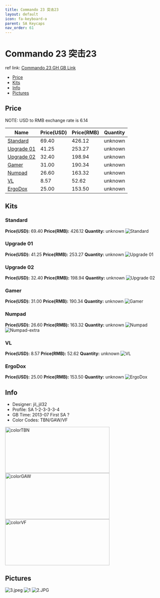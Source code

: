```yaml
---
title: Commando 23 突击23
layout: default
icon: fa-keyboard-o
parent: SA Keycaps
nav_order: 61
---
```


# Commando 23 突击23

ref link: [Commando 23 GH GB Link](https://geekhack.org/index.php?topic=45655.0)

* [Price](#price)
* [Kits](#kits)
* [Info](#info)
* [Pictures](#pictures)


## Price  
NOTE: USD to RMB exchange rate is 6.14

| Name          | Price(USD)    |  Price(RMB) |  Quantity |
| ------------- | ------------- |  ---------- |  -------- |
|[Standard](#standard)|69.40|426.12|unknown|
|[Upgrade 01](#upgrade01)|41.25|253.27|unknown|
|[Upgrade 02](#upgrade02)|32.40|198.94|unknown|
|[Gamer](#gamer)|31.00|190.34|unknown|
|[Numpad](#numpad)|26.60|163.32|unknown|
|[VL](#vl)|8.57|52.62|unknown|
|[ErgoDox](#ergodox)|25.00|153.50|unknown|


## Kits
### Standard
**Price(USD):** 69.40    **Price(RMB):** 426.12    **Quantity:** unknown
<img src="{{ 'assets/images/sa-keycaps/commando23/kits_pics/standard.png' | relative_url }}" alt="Standard" class="image featured">

### Upgrade 01
**Price(USD):** 41.25    **Price(RMB):** 253.27    **Quantity:** unknown
<img src="{{ 'assets/images/sa-keycaps/commando23/kits_pics/upgrade-01.png' | relative_url }}" alt="Upgrade 01" class="image featured">

### Upgrade 02
**Price(USD):** 32.40    **Price(RMB):** 198.94    **Quantity:** unknown
<img src="{{ 'assets/images/sa-keycaps/commando23/kits_pics/upgrade-02.png' | relative_url }}" alt="Upgrade 02" class="image featured">

### Gamer
**Price(USD):** 31.00    **Price(RMB):** 190.34    **Quantity:** unknown
<img src="{{ 'assets/images/sa-keycaps/commando23/kits_pics/gamer.png' | relative_url }}" alt="Gamer" class="image featured">

### Numpad
**Price(USD):** 26.60    **Price(RMB):** 163.32    **Quantity:** unknown
<img src="{{ 'assets/images/sa-keycaps/commando23/kits_pics/numpad.png' | relative_url }}" alt="Numpad" class="image featured">
<img src="{{ 'assets/images/sa-keycaps/commando23/kits_pics/numpad-extra.png' | relative_url }}" alt="Numpad-extra" class="image featured">

### VL
**Price(USD):** 8.57    **Price(RMB):** 52.62    **Quantity:** unknown
<img src="{{ 'assets/images/sa-keycaps/commando23/kits_pics/vl.png' | relative_url }}" alt="VL" class="image featured">

### ErgoDox
**Price(USD):** 25.00    **Price(RMB):** 153.50    **Quantity:** unknown
<img src="{{ 'assets/images/sa-keycaps/commando23/kits_pics/ergodox.png' | relative_url }}" alt="ErgoDox" class="image featured">


## Info
* Designer: jil_jil32
* Profile: SA 1-2-3-3-3-4
* GB Time: 2013-07 First SA ? 
* Color Codes: TBN/GAW/VF  
<img src="{{ 'assets/images/sa-keycaps/SP_ColorCodes/abs/SP_Abs_ColorCodes_TBN.png' | relative_url }}" alt="colorTBN" height="150" width="340">
<img src="{{ 'assets/images/sa-keycaps/SP_ColorCodes/abs/SP_Abs_ColorCodes_GAW.png' | relative_url }}" alt="colorGAW" height="150" width="340">
<img src="{{ 'assets/images/sa-keycaps/SP_ColorCodes/abs/SP_Abs_ColorCodes_VF.png' | relative_url }}" alt="colorVF" height="150" width="340">


## Pictures
<img src="{{ 'assets/images/sa-keycaps/commando23/rendering_pics/3.jpeg' | relative_url }}" alt="3.jpeg" class="image featured">
<img src="{{ 'assets/images/sa-keycaps/commando23/rendering_pics/1.jpg' | relative_url }}" alt="1" class="image featured">
<img src="{{ 'assets/images/sa-keycaps/commando23/rendering_pics/2.JPG' | relative_url }}" alt="2.JPG" class="image featured">
